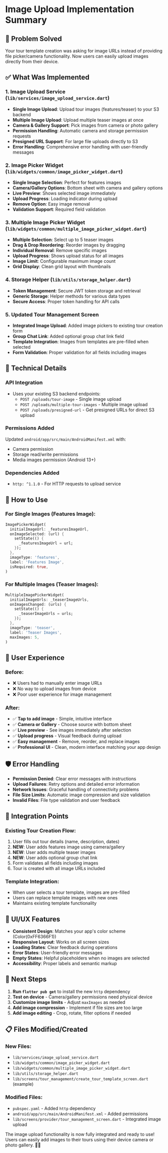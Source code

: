 # Image Upload Implementation Summary

## 🎯 Problem Solved
Your tour template creation was asking for image URLs instead of providing file picker/camera functionality. Now users can easily upload images directly from their device.

## ✅ What Was Implemented

### 1. Image Upload Service (`lib/services/image_upload_service.dart`)
- **Single Image Upload**: Upload tour images (features/teaser) to your S3 backend
- **Multiple Image Upload**: Upload multiple teaser images at once
- **Camera & Gallery Support**: Pick images from camera or photo gallery
- **Permission Handling**: Automatic camera and storage permission requests
- **Presigned URL Support**: For large file uploads directly to S3
- **Error Handling**: Comprehensive error handling with user-friendly messages

### 2. Image Picker Widget (`lib/widgets/common/image_picker_widget.dart`)
- **Single Image Selection**: Perfect for features images
- **Camera/Gallery Options**: Bottom sheet with camera and gallery options
- **Live Preview**: Shows selected image immediately
- **Upload Progress**: Loading indicator during upload
- **Remove Option**: Easy image removal
- **Validation Support**: Required field validation

### 3. Multiple Image Picker Widget (`lib/widgets/common/multiple_image_picker_widget.dart`)
- **Multiple Selection**: Select up to 5 teaser images
- **Drag & Drop Reordering**: Reorder images by dragging
- **Individual Removal**: Remove specific images
- **Upload Progress**: Shows upload status for all images
- **Image Limit**: Configurable maximum image count
- **Grid Display**: Clean grid layout with thumbnails

### 4. Storage Helper (`lib/utils/storage_helper.dart`)
- **Token Management**: Secure JWT token storage and retrieval
- **Generic Storage**: Helper methods for various data types
- **Secure Access**: Proper token handling for API calls

### 5. Updated Tour Management Screen
- **Integrated Image Upload**: Added image pickers to existing tour creation form
- **Group Chat Link**: Added optional group chat link field
- **Template Integration**: Images from templates are pre-filled when selected
- **Form Validation**: Proper validation for all fields including images

## 🔧 Technical Details

### API Integration
- Uses your existing S3 backend endpoints:
  - `POST /uploads/tour-image` - Single image upload
  - `POST /uploads/multiple-tour-images` - Multiple image upload
  - `POST /uploads/presigned-url` - Get presigned URLs for direct S3 upload

### Permissions Added
Updated `android/app/src/main/AndroidManifest.xml` with:
- Camera permission
- Storage read/write permissions
- Media images permission (Android 13+)

### Dependencies Added
- `http: ^1.1.0` - For HTTP requests to upload service

## 🚀 How to Use

### For Single Images (Features Image):
```dart
ImagePickerWidget(
  initialImageUrl: _featuresImageUrl,
  onImageSelected: (url) {
    setState(() {
      _featuresImageUrl = url;
    });
  },
  imageType: 'features',
  label: 'Features Image',
  isRequired: true,
)
```

### For Multiple Images (Teaser Images):
```dart
MultipleImagePickerWidget(
  initialImageUrls: _teaserImageUrls,
  onImagesChanged: (urls) {
    setState(() {
      _teaserImageUrls = urls;
    });
  },
  imageType: 'teaser',
  label: 'Teaser Images',
  maxImages: 5,
)
```

## 📱 User Experience

### Before:
- ❌ Users had to manually enter image URLs
- ❌ No way to upload images from device
- ❌ Poor user experience for image management

### After:
- ✅ **Tap to add image** - Simple, intuitive interface
- ✅ **Camera or Gallery** - Choose source with bottom sheet
- ✅ **Live preview** - See images immediately after selection
- ✅ **Upload progress** - Visual feedback during upload
- ✅ **Easy management** - Remove, reorder, and replace images
- ✅ **Professional UI** - Clean, modern interface matching your app design

## 🛡️ Error Handling

- **Permission Denied**: Clear error messages with instructions
- **Upload Failures**: Retry options and detailed error information
- **Network Issues**: Graceful handling of connectivity problems
- **File Size Limits**: Automatic image compression and size validation
- **Invalid Files**: File type validation and user feedback

## 🔄 Integration Points

### Existing Tour Creation Flow:
1. User fills out tour details (name, description, dates)
2. **NEW**: User adds features image using camera/gallery
3. **NEW**: User adds multiple teaser images
4. **NEW**: User adds optional group chat link
5. Form validates all fields including images
6. Tour is created with all image URLs included

### Template Integration:
- When user selects a tour template, images are pre-filled
- Users can replace template images with new ones
- Maintains existing template functionality

## 🎨 UI/UX Features

- **Consistent Design**: Matches your app's color scheme (Color(0xFF6366F1))
- **Responsive Layout**: Works on all screen sizes
- **Loading States**: Clear feedback during operations
- **Error States**: User-friendly error messages
- **Empty States**: Helpful placeholders when no images are selected
- **Accessibility**: Proper labels and semantic markup

## 🔧 Next Steps

1. **Run `flutter pub get`** to install the new `http` dependency
2. **Test on device** - Camera/gallery permissions need physical device
3. **Customize image limits** - Adjust `maxImages` as needed
4. **Add image compression** - Implement if file sizes are too large
5. **Add image editing** - Crop, rotate, filter options if needed

## 📋 Files Modified/Created

### New Files:
- `lib/services/image_upload_service.dart`
- `lib/widgets/common/image_picker_widget.dart`
- `lib/widgets/common/multiple_image_picker_widget.dart`
- `lib/utils/storage_helper.dart`
- `lib/screens/tour_management/create_tour_template_screen.dart` (example)

### Modified Files:
- `pubspec.yaml` - Added `http` dependency
- `android/app/src/main/AndroidManifest.xml` - Added permissions
- `lib/screens/provider/tour_management_screen.dart` - Integrated image upload

The image upload functionality is now fully integrated and ready to use! Users can easily add images to their tours using their device camera or photo gallery. 📸✨